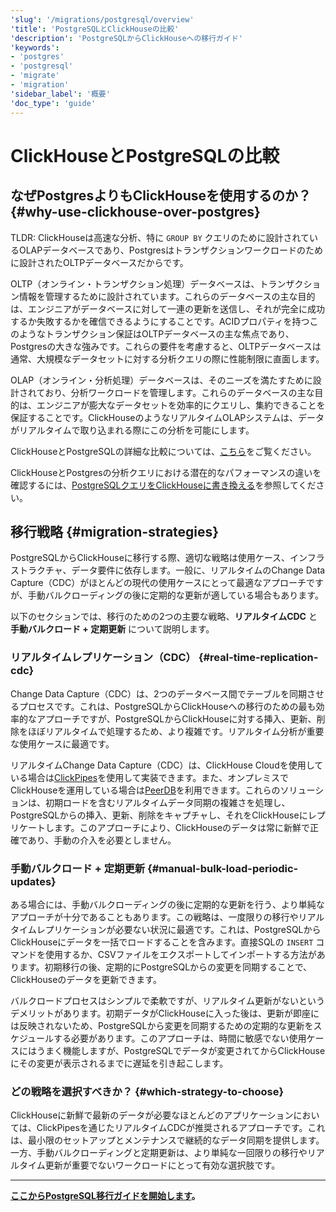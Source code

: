 ```yaml
---
'slug': '/migrations/postgresql/overview'
'title': 'PostgreSQLとClickHouseの比較'
'description': 'PostgreSQLからClickHouseへの移行ガイド'
'keywords':
- 'postgres'
- 'postgresql'
- 'migrate'
- 'migration'
'sidebar_label': '概要'
'doc_type': 'guide'
---
```



# ClickHouseとPostgreSQLの比較

## なぜPostgresよりもClickHouseを使用するのか？ {#why-use-clickhouse-over-postgres}

TLDR: ClickHouseは高速な分析、特に `GROUP BY` クエリのために設計されているOLAPデータベースであり、Postgresはトランザクションワークロードのために設計されたOLTPデータベースだからです。

OLTP（オンライン・トランザクション処理）データベースは、トランザクション情報を管理するために設計されています。これらのデータベースの主な目的は、エンジニアがデータベースに対して一連の更新を送信し、それが完全に成功するか失敗するかを確信できるようにすることです。ACIDプロパティを持つこのようなトランザクション保証はOLTPデータベースの主な焦点であり、Postgresの大きな強みです。これらの要件を考慮すると、OLTPデータベースは通常、大規模なデータセットに対する分析クエリの際に性能制限に直面します。

OLAP（オンライン・分析処理）データベースは、そのニーズを満たすために設計されており、分析ワークロードを管理します。これらのデータベースの主な目的は、エンジニアが膨大なデータセットを効率的にクエリし、集約できることを保証することです。ClickHouseのようなリアルタイムOLAPシステムは、データがリアルタイムで取り込まれる際にこの分析を可能にします。

ClickHouseとPostgreSQLの詳細な比較については、[こちら](https://example.com/migrations/postgresql/appendix#postgres-vs-clickhouse-equivalent-and-different-concepts)をご覧ください。

ClickHouseとPostgresの分析クエリにおける潜在的なパフォーマンスの違いを確認するには、[PostgreSQLクエリをClickHouseに書き換える](https://example.com/migrations/postgresql/rewriting-queries)を参照してください。

## 移行戦略 {#migration-strategies}

PostgreSQLからClickHouseに移行する際、適切な戦略は使用ケース、インフラストラクチャ、データ要件に依存します。一般に、リアルタイムのChange Data Capture（CDC）がほとんどの現代の使用ケースにとって最適なアプローチですが、手動バルクローディングの後に定期的な更新が適している場合もあります。

以下のセクションでは、移行のための2つの主要な戦略、**リアルタイムCDC** と **手動バルクロード + 定期更新** について説明します。

### リアルタイムレプリケーション（CDC） {#real-time-replication-cdc}

Change Data Capture（CDC）は、2つのデータベース間でテーブルを同期させるプロセスです。これは、PostgreSQLからClickHouseへの移行のための最も効率的なアプローチですが、PostgreSQLからClickHouseに対する挿入、更新、削除をほぼリアルタイムで処理するため、より複雑です。リアルタイム分析が重要な使用ケースに最適です。

リアルタイムChange Data Capture（CDC）は、ClickHouse Cloudを使用している場合は[ClickPipes](https://example.com/integrations/clickpipes/postgres/deduplication)を使用して実装できます。また、オンプレミスでClickHouseを運用している場合は[PeerDB](https://github.com/PeerDB-io/peerdb)を利用できます。これらのソリューションは、初期ロードを含むリアルタイムデータ同期の複雑さを処理し、PostgreSQLからの挿入、更新、削除をキャプチャし、それをClickHouseにレプリケートします。このアプローチにより、ClickHouseのデータは常に新鮮で正確であり、手動の介入を必要としません。

### 手動バルクロード + 定期更新 {#manual-bulk-load-periodic-updates}

ある場合には、手動バルクローディングの後に定期的な更新を行う、より単純なアプローチが十分であることもあります。この戦略は、一度限りの移行やリアルタイムレプリケーションが必要ない状況に最適です。これは、PostgreSQLからClickHouseにデータを一括でロードすることを含みます。直接SQLの `INSERT` コマンドを使用するか、CSVファイルをエクスポートしてインポートする方法があります。初期移行の後、定期的にPostgreSQLからの変更を同期することで、ClickHouseのデータを更新できます。

バルクロードプロセスはシンプルで柔軟ですが、リアルタイム更新がないというデメリットがあります。初期データがClickHouseに入った後は、更新が即座には反映されないため、PostgreSQLから変更を同期するための定期的な更新をスケジュールする必要があります。このアプローチは、時間に敏感でない使用ケースにはうまく機能しますが、PostgreSQLでデータが変更されてからClickHouseにその変更が表示されるまでに遅延を引き起こします。

### どの戦略を選択すべきか？ {#which-strategy-to-choose}

ClickHouseに新鮮で最新のデータが必要なほとんどのアプリケーションにおいては、ClickPipesを通じたリアルタイムCDCが推奨されるアプローチです。これは、最小限のセットアップとメンテナンスで継続的なデータ同期を提供します。一方、手動バルクローディングと定期更新は、より単純な一回限りの移行やリアルタイム更新が重要でないワークロードにとって有効な選択肢です。

---

**[ここからPostgreSQL移行ガイドを開始します](/migrations/postgresql/dataset)。**
